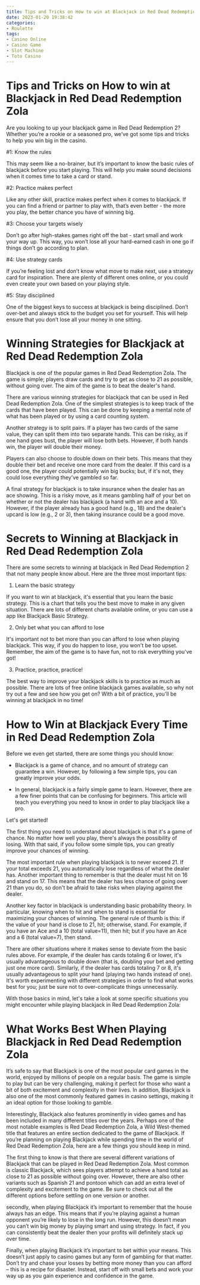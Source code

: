 ```yaml
---
title: Tips and Tricks on How to win at Blackjack in Red Dead Redemption Zola
date: 2023-01-20 19:38:42
categories:
- Roulette
tags:
- Casino Online
- Casino Game
- Slot Machine
- Toto Casino
---
```



#  Tips and Tricks on How to win at Blackjack in Red Dead Redemption Zola

Are you looking to up your blackjack game in Red Dead Redemption 2? Whether you’re a rookie or a seasoned pro, we’ve got some tips and tricks to help you win big in the casino.

#1: Know the rules

This may seem like a no-brainer, but it’s important to know the basic rules of blackjack before you start playing. This will help you make sound decisions when it comes time to take a card or stand.

#2: Practice makes perfect

Like any other skill, practice makes perfect when it comes to blackjack. If you can find a friend or partner to play with, that’s even better - the more you play, the better chance you have of winning big.

#3: Choose your targets wisely

Don’t go after high-stakes games right off the bat - start small and work your way up. This way, you won’t lose all your hard-earned cash in one go if things don’t go according to plan.

#4: Use strategy cards

If you’re feeling lost and don’t know what move to make next, use a strategy card for inspiration. There are plenty of different ones online, or you could even create your own based on your playing style.

#5: Stay disciplined

One of the biggest keys to success at blackjack is being disciplined. Don’t over-bet and always stick to the budget you set for yourself. This will help ensure that you don’t lose all your money in one sitting.

#  Winning Strategies for Blackjack at Red Dead Redemption Zola

Blackjack is one of the popular games in Red Dead Redemption Zola. The game is simple; players draw cards and try to get as close to 21 as possible, without going over. The aim of the game is to beat the dealer's hand.

There are various winning strategies for blackjack that can be used in Red Dead Redemption Zola. One of the simplest strategies is to keep track of the cards that have been played. This can be done by keeping a mental note of what has been played or by using a card counting system.

Another strategy is to split pairs. If a player has two cards of the same value, they can split them into two separate hands. This can be risky, as if one hand goes bust, the player will lose both bets. However, if both hands win, the player will double their money.

Players can also choose to double down on their bets. This means that they double their bet and receive one more card from the dealer. If this card is a good one, the player could potentially win big bucks; but, if it's not, they could lose everything they've gambled so far.

A final strategy for blackjack is to take insurance when the dealer has an ace showing. This is a risky move, as it means gambling half of your bet on whether or not the dealer has blackjack (a hand with an ace and a 10). However, if the player already has a good hand (e.g., 18) and the dealer's upcard is low (e.g., 2 or 3), then taking insurance could be a good move.

#  Secrets to Winning at Blackjack in Red Dead Redemption Zola

There are some secrets to winning at blackjack in Red Dead Redemption 2 that not many people know about. Here are the three most important tips:

1. Learn the basic strategy

If you want to win at blackjack, it's essential that you learn the basic strategy. This is a chart that tells you the best move to make in any given situation. There are lots of different charts available online, or you can use a app like Blackjack Basic Strategy.

2. Only bet what you can afford to lose

It's important not to bet more than you can afford to lose when playing blackjack. This way, if you do happen to lose, you won't be too upset. Remember, the aim of the game is to have fun, not to risk everything you've got!

3. Practice, practice, practice!

The best way to improve your blackjack skills is to practice as much as possible. There are lots of free online blackjack games available, so why not try out a few and see how you get on? With a bit of practice, you'll be winning at blackjack in no time!

#  How to Win at Blackjack Every Time in Red Dead Redemption Zola

Before we even get started, there are some things you should know:

* Blackjack is a game of chance, and no amount of strategy can guarantee a win. However, by following a few simple tips, you can greatly improve your odds.

* In general, blackjack is a fairly simple game to learn. However, there are a few finer points that can be confusing for beginners. This article will teach you everything you need to know in order to play blackjack like a pro.

Let's get started!

The first thing you need to understand about blackjack is that it's a game of chance. No matter how well you play, there's always the possibility of losing. With that said, if you follow some simple tips, you can greatly improve your chances of winning.

The most important rule when playing blackjack is to never exceed 21. If your total exceeds 21, you automatically lose regardless of what the dealer has. Another important thing to remember is that the dealer must hit on 16 and stand on 17. This means that the dealer has less chance of going over 21 than you do, so don't be afraid to take risks when playing against the dealer.

Another key factor in blackjack is understanding basic probability theory. In particular, knowing when to hit and when to stand is essential for maximizing your chances of winning. The general rule of thumb is this: if the value of your hand is close to 21, hit; otherwise, stand. For example, if you have an Ace and a 10 (total value=11), then hit; but if you have an Ace and a 6 (total value=7), then stand.

There are other situations where it makes sense to deviate from the basic rules above. For example, if the dealer has cards totaling 6 or lower, it's usually advantageous to double down (that is, doubling your bet and getting just one more card). Similarly, if the dealer has cards totaling 7 or 8, it's usually advantageous to split your hand (playing two hands instead of one). It's worth experimenting with different strategies in order to find what works best for you; just be sure not to over-complicate things unnecessarily.

With those basics in mind, let's take a look at some specific situations you might encounter while playing blackjack in Red Dead Redemption Zola: 













#  What Works Best When Playing Blackjack in Red Dead Redemption Zola

It’s safe to say that Blackjack is one of the most popular card games in the world, enjoyed by millions of people on a regular basis. The game is simple to play but can be very challenging, making it perfect for those who want a bit of both excitement and complexity in their lives. In addition, Blackjack is also one of the most commonly featured games in casino settings, making it an ideal option for those looking to gamble.

Interestingly, Blackjack also features prominently in video games and has been included in many different titles over the years. Perhaps one of the most notable examples is Red Dead Redemption Zola, a Wild West-themed title that features an entire section dedicated to the game of Blackjack. If you’re planning on playing Blackjack while spending time in the world of Red Dead Redemption Zola, here are a few things you should keep in mind.

The first thing to know is that there are several different variations of Blackjack that can be played in Red Dead Redemption Zola. Most common is classic Blackjack, which sees players attempt to achieve a hand total as close to 21 as possible without going over. However, there are also other variants such as Spanish 21 and pontoon which can add an extra level of complexity and excitement to the game. Be sure to check out all the different options before settling on one version or another.

 secondly, when playing Blackjack it’s important to remember that the house always has an edge. This means that if you’re playing against a human opponent you’re likely to lose in the long run. However, this doesn’t mean you can’t win big money by playing smart and using strategy. In fact, if you can consistently beat the dealer then your profits will definitely stack up over time.

Finally, when playing Blackjack it’s important to bet within your means. This doesn’t just apply to casino games but any form of gambling for that matter. Don’t try and chase your losses by betting more money than you can afford – this is a recipe for disaster. Instead, start off with small bets and work your way up as you gain experience and confidence in the game.
